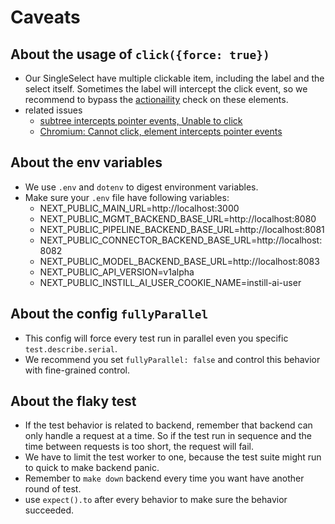 # Caveats

## About the usage of `click({force: true})`

- Our SingleSelect have multiple clickable item, including the label and the select itself. Sometimes the label will intercept
  the click event, so we recommend to bypass the [actionaility](https://playwright.dev/docs/actionability) check on these elements.
- related issues
  - [subtree intercepts pointer events, Unable to click](https://github.com/microsoft/playwright/issues/13576)
  - [Chromium: Cannot click, element intercepts pointer events](https://github.com/microsoft/playwright/issues/12821)

## About the env variables

- We use `.env` and `dotenv` to digest environment variables.
- Make sure your `.env` file have following variables:
  - NEXT_PUBLIC_MAIN_URL=http://localhost:3000
  - NEXT_PUBLIC_MGMT_BACKEND_BASE_URL=http://localhost:8080
  - NEXT_PUBLIC_PIPELINE_BACKEND_BASE_URL=http://localhost:8081
  - NEXT_PUBLIC_CONNECTOR_BACKEND_BASE_URL=http://localhost:8082
  - NEXT_PUBLIC_MODEL_BACKEND_BASE_URL=http://localhost:8083
  - NEXT_PUBLIC_API_VERSION=v1alpha
  - NEXT_PUBLIC_INSTILL_AI_USER_COOKIE_NAME=instill-ai-user

## About the config `fullyParallel`

- This config will force every test run in parallel even you specific `test.describe.serial`.
- We recommend you set `fullyParallel: false` and control this behavior with fine-grained control.

## About the flaky test

- If the test behavior is related to backend, remember that backend can only handle a request at a time. So if the test run in sequence and the time between requests is too short, the request will fail.
- We have to limit the test worker to one, because the test suite might run to quick to make backend panic.
- Remember to `make down` backend every time you want have another round of test.
- use `expect().to` after every behavior to make sure the behavior succeeded.